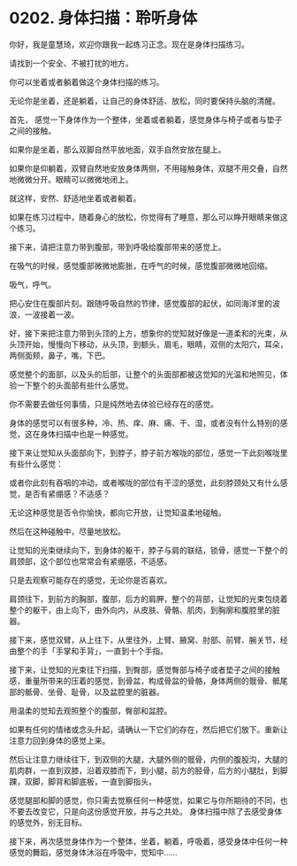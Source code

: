 # 0202. 身体扫描：聆听身体

你好，我是童慧琦，欢迎你跟我一起练习正念。现在是身体扫描练习。

请找到一个安全、不被打扰的地方。

你可以坐着或者躺着做这个身体扫描的练习。

无论你是坐着，还是躺着，让自己的身体舒适、放松，同时要保持头脑的清醒。 

首先， 感觉一下身体作为一个整体，坐着或者躺着，感觉身体与椅子或者与垫子之间的接触。

如果你是坐着，那么双脚自然平放地面，双手自然安放在腿上。

如果你是仰躺着，双臂自然地安放身体两侧，不用碰触身体，双腿不用交叠，自然地微微分开。眼睛可以微微地闭上。

就这样，安然、舒适地坐着或者躺着。

如果在练习过程中，随着身心的放松，你觉得有了睡意，那么可以睁开眼睛来做这个练习。

接下来，请把注意力带到腹部，带到呼吸给腹部带来的感觉上。

在吸气的时候，感觉腹部微微地膨胀，在呼气的时候，感觉腹部微微地回缩。

吸气，呼气。

把心安住在腹部片刻。跟随呼吸自然的节律，感觉腹部的起伏，如同海洋里的波浪，一波接着一波。

好，接下来把注意力带到头顶的上方，想象你的觉知就好像是一道柔和的光束，从头顶开始，慢慢向下移动，从头顶，到额头，眉毛，眼睛，双侧的太阳穴，耳朵，两侧面颊，鼻子，嘴，下巴。

感觉整个的面部，以及头的后部，让整个的头面部都被这觉知的光温和地照见，体验一下整个的头面部有些什么感觉。

你不需要去做任何事情，只是纯然地去体验已经存在的感觉。

身体的感觉可以有很多种，冷、热、痒、麻、痛、干、湿，或者没有什么特别的感觉，这在身体扫描中也是一种感觉。

接下来让觉知从头面部向下，到脖子，脖子前方喉咙的部位，感觉一下此刻喉咙里有些什么感觉：

或者你此刻有吞咽的冲动，或者喉咙的部位有干涩的感觉，此刻脖颈处又有什么感觉，是否有紧绷感？不适感？

无论这种感觉是否令你愉快，都向它开放，让觉知温柔地碰触。

然后在这种碰触中，尽量地放松。

让觉知的光束继续向下，到身体的躯干，脖子与肩的联结，锁骨，感觉一下整个的肩颈部，这个部位也常常会有紧绷感，不适感。

只是去观察可能存在的感觉，无论你是否喜欢。

肩颈往下，到前方的胸部，腹部，后方的肩胛，整个的背部，让觉知的光束包绕着整个的躯干，由上向下，由外向内，从皮肤、骨骼、肌肉，到胸廓和腹腔里的脏器。

接下来，感觉双臂，从上往下，从里往外，上臂、腋窝、肘部、前臂、腕关节，经由整个的手「手掌和手背」，一直到十个手指。

接下来，让觉知的光束往下扫描，到臀部，感觉臀部与椅子或者垫子之间的接触感，重量所带来的压着的感觉，到骨盆，构成骨盆的骨骼，身体两侧的髋骨、骶尾部的骶骨、坐骨、耻骨，以及盆腔里的脏器。

用温柔的觉知去观照整个的腹部，臀部和盆腔。

如果有任何的情绪或念头升起，请确认一下它们的存在，然后把它们放下。重新让注意力回到身体的感觉上来。

然后让注意力继续往下，到双侧的大腿，大腿外侧的髋骨，内侧的腹股沟，大腿的肌肉群，一直到双膝，沿着双膝而下，到小腿，前方的胫骨，后方的小腿肚，到脚踝，双脚，脚背和脚底板，一直到脚指头。

感觉腿部和脚的感觉，你只需去觉察任何一种感觉，如果它与你所期待的不同，也不要去改变它，只是向这份感觉开放，并与之共处。
身体扫描中除了去感受身体的感觉外，别无目标。

接下来，再次感觉身体作为一个整体，坐着，躺着，呼吸着，感受身体中任何一种感觉的舞蹈，感觉身体沐浴在呼吸中，觉知中……


